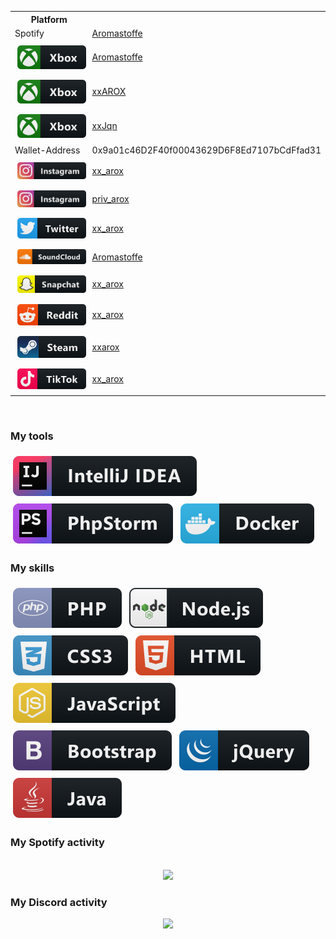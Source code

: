 <div align="center">
<table>
    <tr>
      <th>Platform</th>
      <th></th>
    </tr>
    <tr>
      <td>Spotify</td>
      <td><a href="https://open.spotify.com/user/fok8me6he4gu6wzb2oyiw4whq" target="_blank">Aromastoffe</a></td>
    </tr>
    <tr>
      <td><img src="https://github.com/MikeCodesDotNET/ColoredBadges/blob/master/svg/devices/xbox.svg" alt="xbox" style="vertical-align:top; margin:6px 4px"></td>
      <td><a href="https://account.xbox.com/de-de/Profile?gamerTag=Aromastoffe" target="_blank">Aromastoffe</a></td>
    </tr>
    <tr>
      <td><img src="https://github.com/MikeCodesDotNET/ColoredBadges/blob/master/svg/devices/xbox.svg" alt="xbox" style="vertical-align:top; margin:6px 4px"></td>
      <td><a href="https://account.xbox.com/de-de/Profile?gamerTag=xxAROX" target="_blank">xxAROX</a></td>
    </tr>
    <tr>
      <td><img src="https://github.com/MikeCodesDotNET/ColoredBadges/blob/master/svg/devices/xbox.svg" alt="xbox" style="vertical-align:top; margin:6px 4px"></td>
      <td><a href="https://account.xbox.com/de-de/Profile?gamerTag=xxJqn" target="_blank">xxJqn</a></td>
    </tr>
    <tr>
      <td>Wallet-Address</td>
      <td>0x9a01c46D2F40f00043629D6F8Ed7107bCdFfad31</td>
    </tr>
    <tr>
      <td><img src="https://github.com/MikeCodesDotNET/ColoredBadges/blob/master/svg/social/instagram.svg" alt="instagram" style="vertical-align:top; margin:6px 4px">
      <td><a href="https://www.instagram.com/xx_arox" target="_blank">xx_arox</a></td>
    </tr>
    <tr>
      <td><img src="https://github.com/MikeCodesDotNET/ColoredBadges/blob/master/svg/social/instagram.svg" alt="instagram" style="vertical-align:top; margin:6px 4px">
      <td><a href="https://www.instagram.com/priv_arox" target="_blank">priv_arox</a></td>
    </tr>
    <tr>
      <td><img src="https://github.com/MikeCodesDotNET/ColoredBadges/blob/master/svg/social/twitter.svg" alt="twitter" style="vertical-align:top; margin:6px 4px">
      <td><a href="https://twitter.com/xx_arox" target="_blank">xx_arox</a></td>
    </tr>
    <tr>
      <td><img src="https://github.com/MikeCodesDotNET/ColoredBadges/blob/master/svg/social/soundcloud.svg" alt="soundcloud" style="vertical-align:top; margin:6px 4px">
      <td><a href="https://soundcloud.com/aromastoffe" target="_blank">Aromastoffe</a></td>
    </tr>
    <tr>
      <td><img src="https://github.com/MikeCodesDotNET/ColoredBadges/blob/master/svg/social/snapchat.svg" alt="snapchat" style="vertical-align:top; margin:6px 4px">
      <td><a href="https://snapchat.com/add/xx_arox" target="_blank">xx_arox</a></td>
    </tr>
    <tr>
      <td><img src="https://github.com/MikeCodesDotNET/ColoredBadges/blob/master/svg/social/reddit.svg" alt="reddit" style="vertical-align:top; margin:6px 4px">
      <td><a href="https://www.reddit.com/user/xx_arox" target="_blank">xx_arox</a></td>
    </tr>
    <tr>
      <td><img src="https://github.com/MikeCodesDotNET/ColoredBadges/blob/master/svg/social/steam.svg" alt="steam" style="vertical-align:top; margin:6px 4px">
      <td><a href="https://steamcommunity.com/id/xxarox" target="_blank">xxarox</a></td>
    </tr>
    <tr>
      <td><img src="https://github.com/MikeCodesDotNET/ColoredBadges/blob/master/svg/social/tiktok.svg" alt="tiktok" style="vertical-align:top; margin:6px 4px">
      <td><a href="https://www.tiktok.com/@xx_arox" target="_blank">xx_arox</a></td>
    </tr>
</table>
</div><br>


### My tools
<p align="left">
  <img src="https://github.com/MikeCodesDotNET/ColoredBadges/blob/master/svg/dev/tools/jetbrains_intellij.svg" alt="jetbrains_intellij" style="vertical-align:top; margin:6px 4px">
  <img src="https://github.com/MikeCodesDotNET/ColoredBadges/blob/master/svg/dev/tools/jetbrains_phpstorm.svg" alt="jetbrains_phpstorm" style="vertical-align:top; margin:6px 4px">
  <img src="https://github.com/MikeCodesDotNET/ColoredBadges/blob/master/svg/dev/tools/docker.svg" alt="docker" style="vertical-align:top; margin:6px 4px">
</p>




### My skills
<p align="left">
  <img src="https://github.com/MikeCodesDotNET/ColoredBadges/blob/master/svg/dev/languages/php.svg" alt="php" style="vertical-align:top; margin:6px 4px">
  <img src="https://github.com/MikeCodesDotNET/ColoredBadges/blob/master/svg/dev/frameworks/nodejs.svg" alt="nodejs" style="vertical-align:top; margin:6px 4px">
  <img src="https://github.com/MikeCodesDotNET/ColoredBadges/blob/master/svg/dev/languages/css3.svg" alt="css3" style="vertical-align:top; margin:6px 4px">
  <img src="https://github.com/MikeCodesDotNET/ColoredBadges/blob/master/svg/dev/languages/html.svg" alt="html" style="vertical-align:top; margin:6px 4px">
  <img src="https://github.com/MikeCodesDotNET/ColoredBadges/blob/master/svg/dev/languages/js.svg" alt="js" style="vertical-align:top; margin:6px 4px">
  <img src="https://github.com/MikeCodesDotNET/ColoredBadges/blob/master/svg/dev/frameworks/bootstrap.svg" alt="bootstrap" style="vertical-align:top; margin:6px 4px">
  <img src="https://github.com/MikeCodesDotNET/ColoredBadges/blob/master/svg/dev/frameworks/jquery.svg" alt="jquery" style="vertical-align:top; margin:6px 4px">
  <img src="https://github.com/MikeCodesDotNET/ColoredBadges/blob/master/svg/dev/languages/java.svg" alt="java" style="vertical-align:top; margin:6px 4px">
</p>

### My Spotify activity
<br>
<div align="center"><a href="https://spotify-github-profile.vercel.app/api/view?uid=fok8me6he4gu6wzb2oyiw4whq&redirect=true" target="_blank"><img src="https://spotify-github-profile.vercel.app/api/view?uid=fok8me6he4gu6wzb2oyiw4whq&cover_image=true&theme=default" /></a></div>

### My Discord activity
<div align="center"><a href="https://discord.bio/p/xxAROX" target="_blank"><img src="https://lanyard.cnrad.dev/api/375584947307675658" /></a></div>

<!-- ### My Spotify recent activity -->
<!--div align="center"><img src="https://spotify-recently-played-readme.vercel.app/api?user=fok8me6he4gu6wzb2oyiw4whq" /></div><br-->
